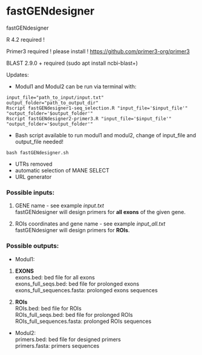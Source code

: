# fastGENdesigner
fastGENdesigner

R 4.2 required !

Primer3 required ! please install !
https://github.com/primer3-org/primer3

BLAST 2.9.0 + required
(sudo apt install ncbi-blast+)

Updates:
- Modul1 and Modul2 can be run via terminal with:
```
input_file="path_to_input/input.txt"
output_folder="path_to_output_dir"
Rscript fastGENdesigner1-seq_selection.R "input_file='$input_file'" "output_folder='$output_folder'"
Rscript fastGENdesigner2-primer3.R "input_file='$input_file'" "output_folder='$output_folder'"
```

- Bash script available to run modul1 and modul2, change of input_file and output_file needed!  

```
bash fastGENdesigner.sh
```

- UTRs removed
- automatic selection of MANE SELECT
- URL generator

### Possible inputs:  
1. GENE name - see example <em>input.txt</em>  
fastGENdesigner will design primers for **all exons** of the given gene.  

2. ROIs coordinates and gene name - see example <em>input_all.txt</em>  
fastGENdesigner will design primers for **ROIs**. 

### Possible outputs:
- Modul1:  
1. **EXONS**  
exons.bed: bed file for all exons  
exons_full_seqs.bed: bed file for prolonged exons  
exons_full_sequences.fasta: prolonged exons sequences  

2. **ROIs**  
ROIs.bed: bed file for ROIs  
ROIs_full_seqs.bed: bed file for prolonged ROIs  
ROIs_full_sequences.fasta: prolonged ROIs sequences  

- Modul2:  
primers.bed: bed file for designed primers  
primers.fasta: primers sequences






